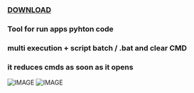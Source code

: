 ### [DOWNLOAD](https://github.com/S0NICEURS/Multi-Execution-Python/releases/download/v1/Multi.Execution.Pyhton.exe)

### Tool for run apps pyhton code
### multi execution + script batch / .bat and clear CMD 
### it reduces cmds as soon as it opens
![IMAGE](https://i.ibb.co/GTw2659/2024-07-07-18-26-45-Multi-Execution-Python.png)
![IMAGE](https://i.ibb.co/zRFwyzR/2024-07-07-18-27-36-Multi-Execution-Python.png)
